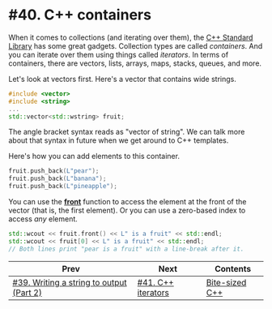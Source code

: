 # #40. C++ containers

When it comes to collections (and iterating over them), the [C++ Standard Library](https://docs.microsoft.com/cpp/standard-library/cpp-standard-library-reference) has some great gadgets. Collection types are called *containers*. And you can iterate over them using things called *iterators*. In terms of containers, there are vectors, lists, arrays, maps, stacks, queues, and more.

Let's look at vectors first. Here's a vector that contains wide strings.

```cpp
#include <vector>
#include <string>
...
std::vector<std::wstring> fruit;
```

The angle bracket syntax reads as "vector of string". We can talk more about that syntax in future when we get around to C++ templates.

Here's how you can add elements to this container.

```cpp
fruit.push_back(L"pear");
fruit.push_back(L"banana");
fruit.push_back(L"pineapple");
```

You can use the [**front**](https://docs.microsoft.com/cpp/standard-library/vector-class#front) function to access the element at the front of the vector (that is, the first element). Or you can use a zero-based index to access *any* element.

```cpp
std::wcout << fruit.front() << L" is a fruit" << std::endl;
std::wcout << fruit[0] << L" is a fruit" << std::endl;
// Both lines print "pear is a fruit" with a line-break after it.
```

|Prev|Next|Contents|
|-|-|-|
|[#39. Writing a string to output (Part 2)](039.md)|[#41. C++ iterators](041.md)|[Bite-sized C++](../README.md)|
